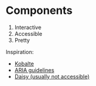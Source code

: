 # Components

1. Interactive
2. Accessible
3. Pretty

Inspiration:

- [Kobalte](https://kobalte.dev/)
- [ARIA guidelines](https://www.w3.org/WAI/design-develop/)
- [Daisy (usually not accessible)](https://daisyui.com)
